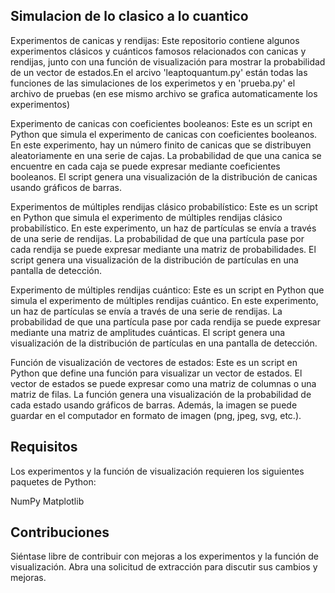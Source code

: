 ## Simulacion de lo clasico a lo cuantico
Experimentos de canicas y rendijas:
Este repositorio contiene algunos experimentos clásicos y cuánticos famosos relacionados con canicas y rendijas, junto con una función de visualización para mostrar la probabilidad de un vector de estados.En el arcivo 'leaptoquantum.py' están todas las funciones de las simulaciones de los experimetos y en 'prueba.py' el archivo de pruebas (en ese mismo archivo se grafica automaticamente los experimentos)

Experimento de canicas con coeficientes booleanos:
Este es un script en Python que simula el experimento de canicas con coeficientes booleanos. En este experimento, hay un número finito de canicas que se distribuyen aleatoriamente en una serie de cajas. La probabilidad de que una canica se encuentre en cada caja se puede expresar mediante coeficientes booleanos. El script genera una visualización de la distribución de canicas usando gráficos de barras.

Experimentos de múltiples rendijas clásico probabilístico:
Este es un script en Python que simula el experimento de múltiples rendijas clásico probabilístico. En este experimento, un haz de partículas se envía a través de una serie de rendijas. La probabilidad de que una partícula pase por cada rendija se puede expresar mediante una matriz de probabilidades. El script genera una visualización de la distribución de partículas en una pantalla de detección.

Experimento de múltiples rendijas cuántico:
Este es un script en Python que simula el experimento de múltiples rendijas cuántico. En este experimento, un haz de partículas se envía a través de una serie de rendijas. La probabilidad de que una partícula pase por cada rendija se puede expresar mediante una matriz de amplitudes cuánticas. El script genera una visualización de la distribución de partículas en una pantalla de detección.

Función de visualización de vectores de estados:
Este es un script en Python que define una función para visualizar un vector de estados. El vector de estados se puede expresar como una matriz de columnas o una matriz de filas. La función genera una visualización de la probabilidad de cada estado usando gráficos de barras. Además, la imagen se puede guardar en el computador en formato de imagen (png, jpeg, svg, etc.).

## Requisitos
Los experimentos y la función de visualización requieren los siguientes paquetes de Python:

NumPy Matplotlib

## Contribuciones
Siéntase libre de contribuir con mejoras a los experimentos y la función de visualización. Abra una solicitud de extracción para discutir sus cambios y mejoras.
